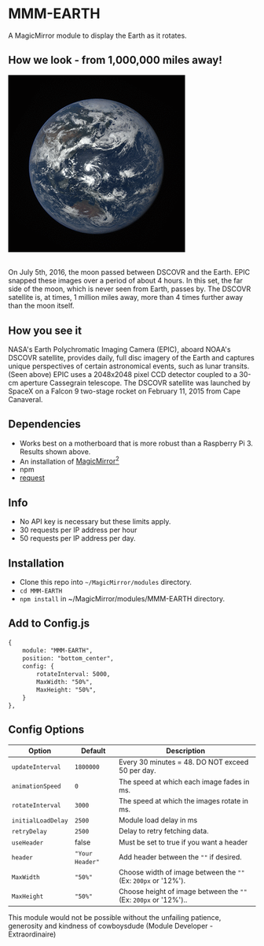 # MMM-EARTH

A MagicMirror module to display the Earth as it rotates.

## How we look - from 1,000,000 miles away!

![](pix/7.gif)
##
On July 5th, 2016, the moon passed between DSCOVR and the Earth. EPIC snapped these images over a period of about 4 hours. In this set, the far side of the moon, which is never seen from Earth, passes by. The DSCOVR satellite is, at times, 1 million miles away, more than 4 times further away than the moon itself.


## How you see it

NASA's Earth Polychromatic Imaging Camera (EPIC), aboard NOAA's DSCOVR satellite, provides daily, full disc imagery of the Earth and captures unique perspectives of certain astronomical events, such as lunar transits. (Seen above) EPIC uses a 2048x2048 pixel CCD detector coupled to a 30-cm aperture Cassegrain telescope. The DSCOVR satellite was launched by SpaceX on a Falcon 9 two-stage rocket on February 11, 2015 from Cape Canaveral.



## Dependencies
* Works best on a motherboard that is more robust than a Raspberry Pi 3. Results shown above.
* An installation of [MagicMirror<sup>2</sup>](https://github.com/MichMich/MagicMirror)
* npm
* [request](https://www.npmjs.com/package/request)


## Info

* No API key is necessary but these limits apply.
* 30 requests per IP address per hour
* 50 requests per IP address per day.

## Installation

* Clone this repo into `~/MagicMirror/modules` directory.
* `cd MMM-EARTH`
* `npm install` in ~/MagicMirror/modules/MMM-EARTH directory.

## Add to Config.js

    {
        module: "MMM-EARTH",
        position: "bottom_center",
        config: {
            rotateInterval: 5000,
            MaxWidth: "50%",
            MaxHeight: "50%",
        }
    },

## Config Options

| **Option** | **Default** | **Description** |
| --- | --- | --- |
| `updateInterval` | `1800000` | Every 30 minutes = 48. DO NOT exceed 50 per day. |
| `animationSpeed` | `0` | The speed at which each image fades in ms. |
| `rotateInterval` | `3000` | The speed at which the images rotate in ms. |
| `initialLoadDelay` | `2500` | Module load delay in ms |
| `retryDelay` | `2500`  |Delay to retry fetching data. |
| `useHeader` | false | Must be set to true if you want a header |
| `header` | `"Your Header"` | Add header between the `""` if desired. |
| `MaxWidth` | `"50%"`|  Choose width of image between the `""` (Ex: `200px` or '12%'). |
| `MaxHeight` | `"50%"` | Choose height of image between the `""` (Ex: `200px` or '12%').. |

This module would not be possible without the unfailing patience, generosity and kindness of 
cowboysdude (Module Developer - Extraordinaire)

